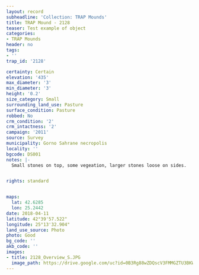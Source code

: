 ```yaml
---
layout: record
subheadline: 'Collection: TRAP Mounds'
title: TRAP Mound - 2128
teaser: Test example of object
categories:
- TRAP Mounds
header: no
tags:
- ''
trap_id: '2128'

certainty: Certain
elevation: '435'
max_diameter: '3'
min_diameter: '3'
height: '0.2'
size_category: Small
surrounding_land_use: Pasture
surface_condition: Pasture
robbed: No
crm_condition: '2'
crm_intactness: '2'
campaign: '2011'
source: Survey
municipality: Gorno Sahrane necropolis
locality: ''
bgcode: DS001
notes: |-
  Small stones on top, some vegeation, larger stones loose on sides.


rights: standard


maps:
  lat: 42.6285
  lon: 25.2442
date: 2018-04-11
latitude: 42°39'57.522"
longitude: 25°13'32.904"
land_use_source: Photo
photo: Good
bg_code: ''
akb_code: ''
images:
- title: 2128_Overview_S.JPG
  image_path: https://drive.google.com/uc?id=0B3Rg88wZDQscV3FMMGZTU3BKWFU
---
```

